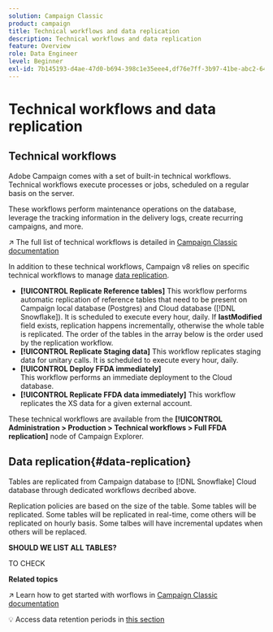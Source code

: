 ```yaml
---
solution: Campaign Classic
product: campaign
title: Technical workflows and data replication
description: Technical workflows and data replication
feature: Overview
role: Data Engineer
level: Beginner
exl-id: 7b145193-d4ae-47d0-b694-398c1e35eee4,df76e7ff-3b97-41be-abc2-640748680ff3
---
```

# Technical workflows and data replication

## Technical workflows

Adobe Campaign comes with a set of built-in technical workflows. Technical workflows execute processes or jobs, scheduled on a regular basis on the server.

These workflows perform maintenance operations on the database, leverage the tracking information in the delivery logs, create recurring campaigns, and more.

:arrow_upper_right: The full list of technical workflows is detailed in [Campaign Classic documentation](https://experienceleague.adobe.com/docs/campaign-classic/using/automating-with-workflows/advanced-management/about-technical-workflows.html?lang=en#overview)

In addition to these technical workflows, Campaign v8 relies on specific technical workflows to manage [data replication](#data-replication).

* **[!UICONTROL Replicate Reference tables]**
    This workflow performs automatic replication of reference tables that need to be present on Campaign local database (Postgres) and Cloud database ([!DNL Snowflake]). It is scheduled to execute every hour, daily. If **lastModified** field exists, replication happens incrementally, otherwise the whole table is replicated. The order of the tables in the array below is the order used by the replication workflow.
* **[!UICONTROL Replicate Staging data]**
    This workflow replicates staging data for unitary calls. It is scheduled to execute every hour, daily.
* **[!UICONTROL Deploy FFDA immediately]**  
    This workflow performs an immediate deployment to the Cloud database.
* **[!UICONTROL Replicate FFDA data immediately]**
    This workflow replicates the XS data for a given external account.

These technical workflows are available from the **[!UICONTROL Administration > Production > Technical workflows > Full FFDA replication]** node of Campaign Explorer.

## Data replication{#data-replication}

Tables are replicated from Campaign database to [!DNL Snowflake] Cloud database through dedicated workflows decribed above.

Replication policies are based on the size of the table. Some tables will be replicated. Some tables will be replicated in real-time, come others will be replicated on hourly basis. Some talbes will have incremental updates when others will be replaced.

**SHOULD WE LIST ALL TABLES?**

TO CHECK

**Related topics**

:arrow_upper_right: Learn how to get started with worflows in [Campaign Classic documentation](https://experienceleague.adobe.com/docs/campaign-classic/using/automating-with-workflows/introduction/about-workflows.html?lang=en#automating-with-workflows)

:bulb: Access data retention periods in [this section](../dev/datamodel-best-practices.md#data-retention)
